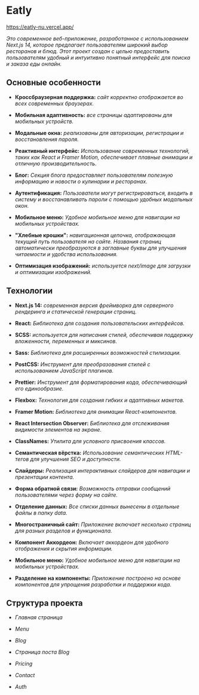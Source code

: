 # Eatly

https://eatly-nu.vercel.app/

 _Это современное веб-приложение, разработанное с использованием Next.js 14, которое предлагает пользователям широкий выбор ресторанов и блюд. Этот проект создан с целью предоставить пользователям удобный и интуитивно понятный интерфейс для поиска и заказа еды онлайн._

## Основные особенности

- __Кроссбраузерная поддержка:__ 
_сайт корректно отображается во всех современных браузерах._

- __Мобильная адаптивность:__ 
_все страницы адаптированы для мобильных устройств._

- __Модальные окна:__ 
_реализованы для авторизации, регистрации и восстановления пароля._

- __Реактивный интерфейс:__ 
_Использование современных технологий, таких как React и Framer Motion, обеспечивает плавные анимации и отличную производительность._

<!-- Фильтрация и сортировка: Пользователи могут легко находить рестораны и блюда, используя различные фильтры и параметры сортировки. -->

- __Блог:__
_Секция блога предоставляет пользователям полезную информацию и новости о кулинарии и ресторанах._

- __Аутентификация:__ 
_Пользователи могут регистрироваться, входить в систему и восстанавливать пароли с помощью удобных модальных окон._

<!-- Администрирование: Панель администратора позволяет управлять контентом сайта, включая добавление и редактирование ресторанов и блюд. -->

- __Мобильное меню:__ 
_Удобное мобильное меню для навигации на мобильных устройствах._

- __"Хлебные крошки":__ 
_навигационная цепочка, отображающая текущий путь пользователя на сайте. Названия страниц автоматически преобразуются в заглавные буквы для улучшения читаемости и удобства использования._

- __Оптимизация изображений:__ 
_используется next/image для загрузки и оптимизации изображений._

## Технологии

- __Next.js 14:__ 
_современная версия фреймворка для серверного рендеринга и статической генерации страниц._

- __React:__ 
_Библиотека для создания пользовательских интерфейсов._

- __SCSS:__ 
_используется для написания стилей, обеспечивая поддержку вложенности, переменных и миксинов._

- __Sass:__ 
_Библиотека для расширенных возможностей стилизации._

- __PostCSS:__ 
_Инструмент для преобразования стилей с использованием JavaScript плагинов._

- __Prettier:__ 
_Инструмент для форматирования кода, обеспечивающий его единообразие._

- __Flexbox:__ 
_Технология для создания гибких и адаптивных макетов._

- __Framer Motion:__ 
_Библиотека для анимации React-компонентов._

- __React Intersection Observer:__ 
_Библиотека для отслеживания видимости элементов на экране._

- __ClassNames:__ 
_Утилита для условного присвоения классов._

- __Семантическая вёрстка:__ 
_Использование семантических HTML-тегов для улучшения SEO и доступности._

- __Слайдеры:__ 
_Реализация интерактивных слайдеров для навигации и презентации контента._

- __Форма обратной связи:__ 
_Возможность отправки сообщений пользователями через форму на сайте._

- __Отделение данных:__ 
_Все списки данных вынесены в отдельные файлы в папку data._

- __Многостраничный сайт:__ 
_Приложение включает несколько страниц для разных разделов и функционала._

- __Компонент Аккордеон:__ 
_Включает аккордеон для удобного отображения и скрытия информации._

- __Мобильное меню:__ 
_Удобное мобильное меню для навигации на мобильных устройствах._

- __Разделение на компоненты:__ 
_Приложение построено на основе компонентов для упрощения разработки и поддержки кода._

## Структура проекта
<!-- src/app/layout.js: Главный файл макета приложения.
src/data/combinedPosts.js: Файл данных для блога.
src/app/blog/[id]/page.jsx: Компонент страницы блога.
src/app/api/auth/register.js: Файл API для регистрации пользователей. -->
- _Главная страница_

- _Menu_

- _Blog_

- _Страница поста Blog_

- _Pricing_

- _Contact_

- _Auth_
